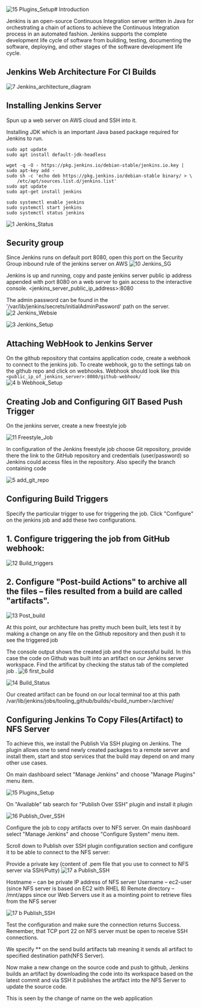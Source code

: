 ![15 Plugins_Setup](https://github.com/lucm9/My-Personal-Project-Documentation/assets/96879757/13c80b55-5fd8-4a83-addf-1f2090aeaaf6)# Introduction

Jenkins is an open-source Continuous Integration server written in Java for orchestrating a chain of actions to achieve the Continuous Integration process in an automated fashion. Jenkins supports the complete development life cycle of software from building, testing, documenting the software, deploying, and other stages of the software development life cycle.

## Jenkins Web Architecture For CI Builds

![7 Jenkins_architecture_diagram](https://github.com/lucm9/My-Personal-Project-Documentation/assets/96879757/438c9ef3-0318-4b2c-9780-b1dba4adfaac)

## Installing Jenkins Server
Spun up a web server on AWS cloud and SSH into it.

Installing JDK which is an important Java based package required for Jenkins to run.
```
sudo apt update
sudo apt install default-jdk-headless
```

```
wget -q -O - https://pkg.jenkins.io/debian-stable/jenkins.io.key | sudo apt-key add -
sudo sh -c 'echo deb https://pkg.jenkins.io/debian-stable binary/ > \
    /etc/apt/sources.list.d/jenkins.list'
sudo apt update
sudo apt-get install jenkins

sudo systemctl enable jenkins
sudo systemctl start jenkins
sudo systemctl status jenkins
```
![1 Jenkins_Status](https://github.com/lucm9/My-Personal-Project-Documentation/assets/96879757/86d27f9f-a96e-4c47-b090-09896f9ebb6b)

## Security group

Since Jenkins runs on default port 8080, open this port on the Security Group inbound rule of the jenkins server on AWS
![10 Jenkins_SG](https://github.com/lucm9/My-Personal-Project-Documentation/assets/96879757/8f442057-9912-4447-aae5-c6132baed374)

Jenkins is up and running, copy and paste jenkins server public ip address appended with port 8080 on a web server to gain access to the interactive console. <jenkins_server_public_ip_address>:8080

The admin password can be found in the '/var/lib/jenkins/secrets/initialAdminPassword' path on the server.
![2 Jenkins_Websie](https://github.com/lucm9/My-Personal-Project-Documentation/assets/96879757/5373a504-d058-4c4a-b503-5c7eb2ed29f9)

![3 Jenkins_Setup](https://github.com/lucm9/My-Personal-Project-Documentation/assets/96879757/bd9f6099-9884-4fca-ada4-52f3673a2a30)

## Attaching WebHook to Jenkins Server
On the github repository that contains application code, create a webhook to connect to the jenkins job. To create webhook, go to the settings tab on the github repo and click on webhooks. Webhook should look like this `<public_ip_of_jenkins_server>:8080/github-webhook/`
![4 b Webhook_Setup](https://github.com/lucm9/My-Personal-Project-Documentation/assets/96879757/b9c15103-6586-4ae9-9df5-adb0ff088198)

## Creating Job and Configuring GIT Based Push Trigger
On the jenkins server, create a new freestyle job

![11 Freestyle_Job](https://github.com/lucm9/My-Personal-Project-Documentation/assets/96879757/9da01f38-938e-4fc9-9fd1-2dd30dbc8975)

In configuration of the Jenkins freestyle job choose Git repository, provide there the link to the GitHub repository and credentials (user/password) so Jenkins could access files in the repository. Also specify the branch containing code

![5 add_git_repo](https://github.com/lucm9/My-Personal-Project-Documentation/assets/96879757/367d084e-f785-4fb3-9c59-b0e73c6e5a8a)

## Configuring Build Triggers
Specify the particular trigger to use for triggering the job. Click "Configure" on the jenkins job and add these two configurations.

## 1. Configure triggering the job from GitHub webhook:
![12 Build_triggers](https://github.com/lucm9/My-Personal-Project-Documentation/assets/96879757/cf053d57-7092-40e4-a1bf-90757e323989)

## 2. Configure "Post-build Actions" to archive all the files – files resulted from a build are called "artifacts".
![13 Post_build](https://github.com/lucm9/My-Personal-Project-Documentation/assets/96879757/752e89fb-d8b0-49b5-ab14-bd8f7fd26ec2)

At this point, our architecture has pretty much been built, lets test it by making a change on any file on the Github repository and then push it to see the triggered job

The console output shows the created job and the successful build. In this case the code on Github was built into an artifact on our Jenkins server workspace. Find the artificat by checking the status tab of the completed job .
![6 first_build](https://github.com/lucm9/My-Personal-Project-Documentation/assets/96879757/bd68798b-27d8-4172-b9b0-ab3aff036602)

![14 Build_Status](https://github.com/lucm9/My-Personal-Project-Documentation/assets/96879757/25b68053-1266-49f6-b2bb-35d91f5b260b)

Our created artifact can be found on our local terminal too at this path /var/lib/jenkins/jobs/tooling_github/builds/<build_number>/archive/

## Configuring Jenkins To Copy Files(Artifact) to NFS Server
To achieve this, we install the Publish Via SSH pluging on Jenkins. The plugin allows one to send newly created packages to a remote server and install them, start and stop services that the build may depend on and many other use cases.

On main dashboard select "Manage Jenkins" and choose "Manage Plugins" menu item.

![15 Plugins_Setup](https://github.com/lucm9/My-Personal-Project-Documentation/assets/96879757/5e910e79-75b1-4998-91ac-5839e23902fe)

On "Available" tab search for "Publish Over SSH" plugin and install it plugin

![16 Publish_Over_SSH](https://github.com/lucm9/My-Personal-Project-Documentation/assets/96879757/735dd5a1-6149-4c25-98ba-75847f720a9e)

Configure the job to copy artifacts over to NFS server. On main dashboard select "Manage Jenkins" and choose "Configure System" menu item.

Scroll down to Publish over SSH plugin configuration section and configure it to be able to connect to the NFS server:

Provide a private key (content of .pem file that you use to connect to NFS server via SSH/Putty)
![17 a Publish_SSH](https://github.com/lucm9/My-Personal-Project-Documentation/assets/96879757/8e01ff00-ded8-437c-8e87-84fd34b69178)

Hostname – can be private IP address of NFS server
Username – ec2-user (since NFS server is based on EC2 with RHEL 8)
Remote directory – /mnt/apps since our Web Servers use it as a mointing point to retrieve files from the NFS server

![17 b Publish_SSH](https://github.com/lucm9/My-Personal-Project-Documentation/assets/96879757/72533c78-83cc-4102-acea-2dd1a3d0e37d)

Test the configuration and make sure the connection returns Success. Remember, that TCP port 22 on NFS server must be open to receive SSH connections.

We specify ** on the send build artifacts tab meaning it sends all artifact to specified destination path(NFS Server).

Now make a new change on the source code and push to github, Jenkins builds an artifact by downloading the code into its workspace based on the latest commit and via SSH it publishes the artifact into the NFS Server to update the source code.

This is seen by the change of name on the web application 

